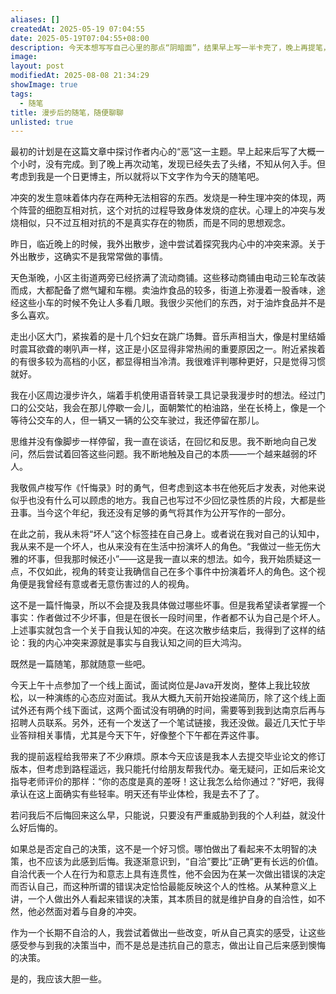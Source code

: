```yaml
---
aliases: []
createdAt: 2025-05-19 07:04:55
date: 2025-05-19T07:04:55+08:00
description: 今天本想写写自己心里的那点“阴暗面”，结果早上写一半卡壳了，晚上再提笔，完全跑偏。算了，随便唠几句吧。散步时突然意识到，自己以前可能是个“坏人”——不是大奸大恶，但确实干过些伤害别人的事，只是以前从不觉得。现在换个角度看，才发现问题。啧，自我认知真是个玄学。最近在找工作，面了个Java岗，心态挺放松，就当练手。毕业答辩的事搞得手忙脚乱，提前回校惹了麻烦，被导师骂“态度差”。但无所谓了，反正不后悔。越来越觉得，人活着得“自洽”——别老跟自己较劲。哪怕决定看起来蠢，只要是自己真心选的，就别事后懊恼。嗯，以后得更诚实点，想干嘛就干嘛。
image: 
layout: post
modifiedAt: 2025-08-08 21:34:29
showImage: true
tags:
  - 随笔
title: 漫步后的随笔，随便聊聊
unlisted: true
---
```


最初的计划是在这篇文章中探讨作者内心的“恶”这一主题。早上起来后写了大概一个小时，没有完成。到了晚上再次动笔，发现已经失去了头绪，不知从何入手。但考虑到我是一个日更博主，所以就将以下文字作为今天的随笔吧。

冲突的发生意味着体内存在两种无法相容的东西。发烧是一种生理冲突的体现，两个阵营的细胞互相对抗，这个对抗的过程导致身体发烧的症状。心理上的冲突与发烧相似，只不过互相对抗的不是真实存在的物质，而是不同的思想观念。

昨日，临近晚上的时候，我外出散步，途中尝试着探究我内心中的冲突来源。关于外出散步，这确实不是我常常做的事情。

天色渐晚，小区主街道两旁已经挤满了流动商铺。这些移动商铺由电动三轮车改装而成，大都配备了燃气罐和车棚。卖油炸食品的较多，街道上弥漫着一股香味，途经这些小车的时候不免让人多看几眼。我很少买他们的东西，对于油炸食品并不是多么喜欢。

走出小区大门，紧挨着的是十几个妇女在跳广场舞。音乐声相当大，像是村里结婚时震耳欲聋的喇叭声一样，这正是小区显得非常热闹的重要原因之一。附近紧挨着的有很多较为高档的小区，都显得相当冷清。我很难评判哪种更好，只是觉得习惯就好。

我在小区周边漫步许久，端着手机使用语音转录工具记录我漫步时的想法。经过门口的公交站，我会在那儿停歇一会儿，面朝繁忙的柏油路，坐在长椅上，像是一个等待公交车的人，但一辆又一辆的公交车驶过，我还停留在那儿。

思维并没有像脚步一样停留，我一直在谈话，在回忆和反思。我不断地向自己发问，然后尝试着回答这些问题。我不断地触及自己的本质——一个越来越弱的坏人。

我敬佩卢梭写作《忏悔录》时的勇气，但考虑到这本书在他死后才发表，对他来说似乎也没有什么可以顾虑的地方。我自己也写过不少回忆录性质的片段，大都是些丑事。当今这个年纪，我还没有足够的勇气将其作为公开写作的一部分。

在此之前，我从未将“坏人”这个标签挂在自己身上。或者说在我对自己的认知中，我从来不是一个坏人，也从来没有在生活中扮演坏人的角色。“我做过一些无伤大雅的坏事，但我那时候还小”——这是我一直以来的想法。如今，我开始质疑这一点，不仅如此，视角的转变让我确信自己在多个事件中扮演着坏人的角色。这个视角便是我曾经有意或者无意伤害过的人的视角。

这不是一篇忏悔录，所以不会提及我具体做过哪些坏事。但是我希望读者掌握一个事实：作者做过不少坏事，但是在很长一段时间里，作者都不认为自己是个坏人。上述事实就包含一个关于自我认知的冲突。在这次散步结束后，我得到了这样的结论：我的内心冲突来源就是事实与自我认知之间的巨大鸿沟。

既然是一篇随笔，那就随意一些吧。

今天上午十点参加了一个线上面试，面试岗位是Java开发岗，整体上我比较放松，以一种演练的心态应对面试。我从大概九天前开始投递简历，除了这个线上面试外还有两个线下面试，这两个面试没有明确的时间，需要等到我到达南京后再与招聘人员联系。另外，还有一个发送了一个笔试链接，我还没做。最近几天忙于毕业答辩相关事情，尤其是今天下午，好像整个下午都在弄这件事。

我的提前返程给我带来了不少麻烦。原本今天应该是我本人去提交毕业论文的修订版本，但考虑到路程遥远，我只能托付给朋友帮我代办。毫无疑问，正如后来论文指导老师评价的那样：“你的态度是真的差呀！这让我怎么给你通过？”好吧，我得承认在这上面确实有些轻率。明天还有毕业体检，我是去不了了。

若问我后不后悔回来这么早，只能说，只要没有严重威胁到我的个人利益，就没什么好后悔的。

如果总是否定自己的决策，这不是一个好习惯。哪怕做出了看起来不太明智的决策，也不应该为此感到后悔。我逐渐意识到，“自洽”要比“正确”更有长远的价值。自洽代表一个人在行为和意志上具有连贯性，他不会因为在某一次做出错误的决定而否认自己，而这种所谓的错误决定恰恰最能反映这个人的性格。从某种意义上讲，一个人做出外人看起来错误的决策，其本质目的就是维护自身的自洽性，如不然，他必然面对着与自身的冲突。

作为一个长期不自洽的人，我尝试着做出一些改变，听从自己真实的感受，让这些感受参与到我的决策当中，而不是总是违抗自己的意志，做出让自己后来感到懊悔的决策。

是的，我应该大胆一些。
